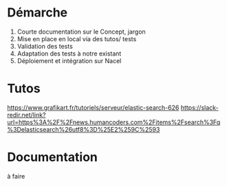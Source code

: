 # Démarche

1. Courte documentation sur le Concept, jargon
1. Mise en place en local via des tutos/ tests
1. Validation des tests
1. Adaptation des tests à notre existant
1. Déploiement et intégration sur Nacel

# Tutos

https://www.grafikart.fr/tutoriels/serveur/elastic-search-626
https://slack-redir.net/link?url=https%3A%2F%2Fnews.humancoders.com%2Fitems%2Fsearch%3Fq%3Delasticsearch%26utf8%3D%25E2%259C%2593

# Documentation

à faire